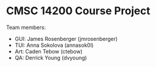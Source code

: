 # CMSC 14200 Course Project

Team members:
- GUI: James Rosenberger (jmrosenberger)
- TUI: Anna Sokolova (annasok0l)
- Art: Caden Tebow (ctebow)
- QA:  Derrick Young (dvyoung)
